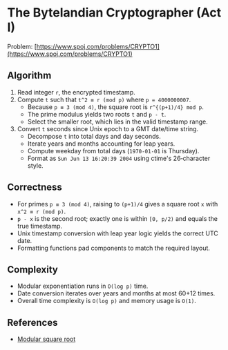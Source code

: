 # The Bytelandian Cryptographer (Act I)

Problem: [https://www.spoj.com/problems/CRYPTO1](https://www.spoj.com/problems/CRYPTO1)

## Algorithm

1. Read integer `r`, the encrypted timestamp.
2. Compute `t` such that `t^2 ≡ r (mod p)` where `p = 4000000007`.
   - Because `p ≡ 3 (mod 4)`, the square root is `r^{(p+1)/4} mod p`.
   - The prime modulus yields two roots `t` and `p - t`.
   - Select the smaller root, which lies in the valid timestamp range.
3. Convert `t` seconds since Unix epoch to a GMT date/time string.
   - Decompose `t` into total days and day seconds.
   - Iterate years and months accounting for leap years.
   - Compute weekday from total days (`1970-01-01` is Thursday).
   - Format as `Sun Jun 13 16:20:39 2004` using ctime's 26‑character style.

## Correctness

- For primes `p ≡ 3 (mod 4)`, raising to `(p+1)/4` gives a square root `x` with `x^2 ≡ r (mod p)`.
- `p - x` is the second root; exactly one is within `[0, p/2)` and equals the true timestamp.
- Unix timestamp conversion with leap year logic yields the correct UTC date.
- Formatting functions pad components to match the required layout.

## Complexity

- Modular exponentiation runs in `O(log p)` time.
- Date conversion iterates over years and months at most 60+12 times.
- Overall time complexity is `O(log p)` and memory usage is `O(1)`.

## References

- [Modular square root](https://en.wikipedia.org/wiki/Modular_square_root)
